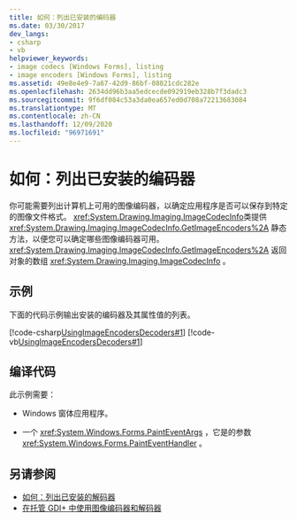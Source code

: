 ```yaml
---
title: 如何：列出已安装的编码器
ms.date: 03/30/2017
dev_langs:
- csharp
- vb
helpviewer_keywords:
- image codecs [Windows Forms], listing
- image encoders [Windows Forms], listing
ms.assetid: 49e8e4e9-7a67-42d9-86bf-08821cdc282e
ms.openlocfilehash: 2634dd96b3aa5edcecde092919eb328b7f3dadc3
ms.sourcegitcommit: 9f6df084c53a3da0ea657ed0d708a72213683084
ms.translationtype: MT
ms.contentlocale: zh-CN
ms.lasthandoff: 12/09/2020
ms.locfileid: "96971691"
---
```

# <a name="how-to-list-installed-encoders"></a>如何：列出已安装的编码器
你可能需要列出计算机上可用的图像编码器，以确定应用程序是否可以保存到特定的图像文件格式。 <xref:System.Drawing.Imaging.ImageCodecInfo>类提供 <xref:System.Drawing.Imaging.ImageCodecInfo.GetImageEncoders%2A> 静态方法，以便您可以确定哪些图像编码器可用。 <xref:System.Drawing.Imaging.ImageCodecInfo.GetImageEncoders%2A> 返回对象的数组 <xref:System.Drawing.Imaging.ImageCodecInfo> 。  
  
## <a name="example"></a>示例  
 下面的代码示例输出安装的编码器及其属性值的列表。  
  
 [!code-csharp[UsingImageEncodersDecoders#1](~/samples/snippets/csharp/VS_Snippets_Winforms/UsingImageEncodersDecoders/CS/Form1.cs#1)]
 [!code-vb[UsingImageEncodersDecoders#1](~/samples/snippets/visualbasic/VS_Snippets_Winforms/UsingImageEncodersDecoders/VB/Form1.vb#1)]  
  
## <a name="compiling-the-code"></a>编译代码  
 此示例需要：  
  
- Windows 窗体应用程序。  
  
- 一个 <xref:System.Windows.Forms.PaintEventArgs> ，它是的参数 <xref:System.Windows.Forms.PaintEventHandler> 。  
  
## <a name="see-also"></a>另请参阅

- [如何：列出已安装的解码器](how-to-list-installed-decoders.md)
- [在托管 GDI+ 中使用图像编码器和解码器](using-image-encoders-and-decoders-in-managed-gdi.md)
